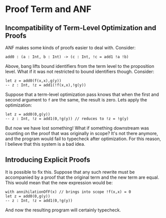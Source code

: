 # Proof Term and ANF

## Incompatibility of Term-Level Optimization and Proofs

ANF makes some kinds of proofs easier to deal with. Consider:

    add0 : (a : Int, b : Int) -> (c : Int, !c = add1 !a !b)

Above, bang lifts bound identifiers from the term level to the proposition
level. What if it was not restricted to bound identifiers though. Consider:

    let z = add0(f(x,x),g(y)) 
    -- z : Int, !z = add1(!f(x,x),!g(y))

Suppose that a term-level optimization pass knows that when the first and
second argument to `f` are the same, the result is zero. Lets apply the
optimization:

    let z = add0(0,g(y)) 
    -- z : Int, !z = add1(0,!g(y)) // reduces to !z = !g(y)

But now we have lost something! What if something downstream was counting
on the proof that was originally in scope? It's not there anymore, and
the program would fail to typecheck after optimization. For this reason,
I believe that this system is a bad idea.

## Introducing Explicit Proofs

It is possible to fix this. Suppose that any such rewrite must be accompanied
by a proof that the original term and the new term are equal. This would
mean that the new expression would be:

    with annihilationOfF(x) // brings into scope !f(x,x) = 0
    let z = add0(0,g(y)) 
    -- z : Int, !z = add1(0,!g(y))

And now the resulting program will certainly typecheck.
